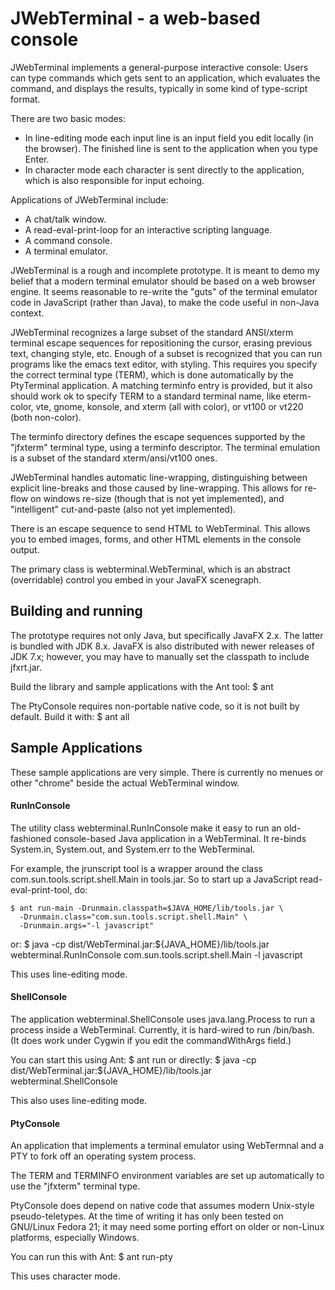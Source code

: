 # JWebTerminal - a web-based console

JWebTerminal implements a general-purpose interactive console:
Users can type commands which gets sent to an application,
which evaluates the command, and displays the results, typically
in some kind of type-script format.

There are two basic modes:
- In line-editing mode each input line is an input field you
edit locally (in the browser).  The finished line is sent to the
application when you type Enter.
- In character mode each character is sent directly to the application,
which is also responsible for input echoing.

Applications of JWebTerminal include:
- A chat/talk window.
- A read-eval-print-loop for an interactive scripting language.
- A command console.
- A terminal emulator.

JWebTerminal is a rough and incomplete prototype.  It is meant to
demo my belief that a modern terminal emulator should be based
on a web browser engine.  It seems reasonable to re-write the "guts"
of the terminal emulator code in JavaScript (rather than Java),
to make the code useful in non-Java context.

JWebTerminal recognizes a large subset of the standard ANSI/xterm
terminal escape sequences for repositioning the cursor, erasing
previous text, changing style, etc.  Enough of a subset is recognized
that you can run programs like the emacs text editor, with styling.
This requires you specify the correct terminal type (TERM), which is
done automatically by the PtyTerminal application.  A matching
terminfo entry is provided, but it also should work ok to specify TERM
to a standard terminal name, like eterm-color, vte, gnome, konsole,
and xterm (all with color), or vt100 or vt220 (both non-color).

The terminfo directory defines the escape sequences supported by the
"jfxterm" terminal type, using a terminfo descriptor.  The terminal emulation
is a subset of the standard xterm/ansi/vt100 ones.

JWebTerminal handles automatic line-wrapping, distinguishing between
explicit line-breaks and those caused by line-wrapping.  This allows
for re-flow on windows re-size (though that is not yet implemented),
and "intelligent" cut-and-paste (also not yet implemented).

There is an escape sequence to send HTML to WebTerminal.
This allows you to embed images, forms, and other HTML elements
in the console output.

The primary class is webterminal.WebTerminal, which is
an abstract (overridable) control you embed in your JavaFX scenegraph.

## Building and running

The prototype requires not only Java, but specifically JavaFX 2.x.
The latter is bundled with JDK 8.x.  JavaFX is also distributed
with newer releases of JDK 7.x; however, you may have to manually
set the classpath to include jfxrt.jar.

Build the library and sample applications with the Ant tool:
    $ ant

The PtyConsole requires non-portable native code, so it is
not built by default.  Build it with:
    $ ant all

## Sample Applications

These sample applications are very simple.  There is currently no
menues or other "chrome" beside the actual WebTerminal window.

#### RunInConsole

The utility class webterminal.RunInConsole make it easy to
run an old-fashioned console-based Java application in a WebTerminal.
It re-binds System.in, System.out, and System.err to the WebTerminal.

For example, the jrunscript tool is a wrapper around the class
com.sun.tools.script.shell.Main in tools.jar.  So to start up
a JavaScript read-eval-print-tool, do:

    $ ant run-main -Drunmain.classpath=$JAVA_HOME/lib/tools.jar \
      -Drunmain.class="com.sun.tools.script.shell.Main" \
      -Drunmain.args="-l javascript"
or:
    $ java -cp dist/WebTerminal.jar:${JAVA_HOME}/lib/tools.jar \
      webterminal.RunInConsole com.sun.tools.script.shell.Main -l javascript

This uses line-editing mode.

#### ShellConsole

The application webterminal.ShellConsole uses java.lang.Process
to run a process inside a WebTerminal.  Currently, it is hard-wired to
run /bin/bash.  (It does work under Cygwin if you edit the
commandWithArgs field.)

You can start this using Ant:
    $ ant run
or directly:
    $ java -cp dist/WebTerminal.jar:${JAVA_HOME}/lib/tools.jar \
      webterminal.ShellConsole

This also uses line-editing mode.

#### PtyConsole

An application that implements a terminal emulator
using WebTermnal and a PTY to fork off an operating system process.

The TERM and TERMINFO environment variables are set up automatically
to use the "jfxterm" terminal type.

PtyConsole does depend on native code that assumes modern Unix-style
pseudo-teletypes. At the time of writing it has only been tested on
GNU/Linux Fedora 21; it may need some porting effort on older
or non-Linux platforms, especially Windows.

You can run this with Ant:
    $ ant run-pty

This uses character mode.
